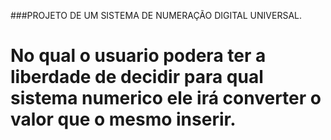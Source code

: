 ###PROJETO DE UM SISTEMA DE NUMERAÇÃO DIGITAL UNIVERSAL.
# No qual o usuario podera ter a liberdade de decidir para qual sistema numerico ele irá converter o valor que o mesmo inserir.
